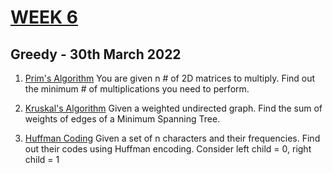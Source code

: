 # [WEEK 6](https://www.hackerrank.com/daa-lab-day630032022/challenges)

## Greedy - 30th March 2022

1. [Prim's Algorithm](Prims_MST.c)
   You are given n # of 2D matrices to multiply. Find out the minimum # of multiplications you need to perform.

2. [Kruskal's Algorithm](2_Kruskal_MST.c)
   Given a weighted undirected graph. Find the sum of weights of edges of a Minimum Spanning Tree.

3. [Huffman Coding](3_Huffman_Coding.c)
   Given a set of n characters and their frequencies. Find out their codes using Huffman encoding. Consider left child = 0, right child = 1
